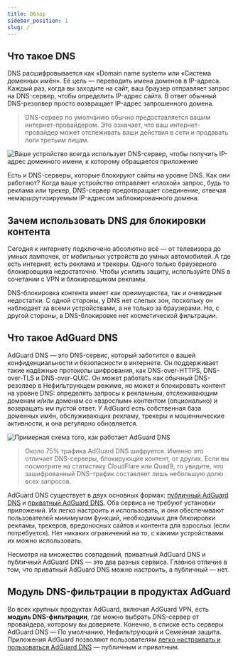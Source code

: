 ```yaml
---
title: Обзор
sidebar_position: 1
slug: /
---
```


## Что такое DNS

DNS расшифровывается как «‎Domain name system» или «‎Система доменных имён». Её цель — переводить имена доменов в IP-адреса. Каждый раз, когда вы заходите на сайт, ваш браузер отправляет запрос на DNS-сервер, чтобы определить IP-адрес сайта. В ответ обычный DNS-резолвер просто возвращает IP-адрес запрошенного домена.

> DNS-сервер по умолчанию обычно предоставляется вашим интернет-провайдером. Это означает, что ваш интернет-провайдер может отслеживать ваши действия в сети и продавать логи третьим лицам.

![Ваше устройство всегда использует DNS-сервер, чтобы получить IP-адрес доменного имени, к которому обращается приложение](https://cdn.adguard.com/public/Adguard/Blog/scr1.png)

Есть и DNS-серверы, которые блокируют сайты на уровне DNS. Как они работают? Когда ваше устройство отправляет «плохой» запрос, будь то реклама или трекер, DNS-сервер предотвращает соединение, отвечая немаршрутизируемым IP-адресом заблокированного домена.

## Зачем использовать DNS для блокировки контента

Сегодня к интернету подключено абсолютно всё — от телевизора до умных лампочек, от мобильных устройств до умных автомобилей. А где есть интернет, есть реклама и трекеры. Одного только браузерного блокировщика недостаточно. Чтобы усилить защиту, используйте DNS в сочетании с VPN и блокировщиком рекламы.

DNS-блокировка контента имеет как преимущества, так и очевидные недостатки. С одной стороны, у DNS нет слепых зон, поскольку он наблюдает за всеми устройствами, а не только за браузерами. Но, с другой стороны, в DNS-блокировке нет косметической фильтрации.

## Что такое AdGuard DNS

AdGuard DNS — это DNS-сервис, который заботится о вашей конфиденциальности и безопасности в интернете. Он поддерживает такие надёжные протоколы шифрования, как DNS-over-HTTPS, DNS-over-TLS и DNS-over-QUIC. Он может работать как обычный DNS-резолвер в Нефильтрующем режиме, но может и блокировать контент на уровне DNS: определять запросы к рекламным, отслеживающим доменам и/или доменам со «взрослым» контентом (опционально) и возвращать им пустой ответ. У AdGuard есть собственная база доменных имён, обслуживающих рекламу, трекеры и мошеннические активности, и она регулярно обновляется.

![Примерная схема того, как работает AdGuard DNS](https://cdn.adguard.com/public/Adguard/Blog/scr2.png)

> Около 75% трафика AdGuard DNS шифруется. Именно это отличает DNS-серверы, блокирующие контент, от других. Если вы посмотрите на статистику CloudFlare или Quad9, то увидите, что зашифрованный DNS-трафик составляет лишь небольшую долю всех запросов.

AdGuard DNS существует в двух основных формах: [публичный AdGuard DNS](public-dns/overview.md) и [приватный AdGuard DNS](private-dns/overview.md). Оба сервиса не требуют установки приложений. Их легко настроить и использовать, и они обеспечивают пользователей минимумом функций, необходимых для блкоировки рекламы, трекеров, вредоносных сайтов и контента для взрослых (если потребуется). Нет никаких ограничений на то, с какими устройствами их можно использовать.

Несмотря на множество совпадений, приватный AdGuard DNS и публичный AdGuard DNS — это два разных сервиса. Главное отличие в том, что приватный AdGuard DNS можно настроить, а публичный — нет.

## Модуль DNS-фильтрации в продуктах AdGuard

Во всех крупных продуктах AdGuard, включая AdGuard VPN, есть **модуль DNS-фильтрации**, где можно выбрать DNS-сервер от провайдера, которому вы доверяете. Конечно, в списке есть серверы AdGuard DNS — По умолчанию, Нефильтрующий и Семейная защита. Приложения AdGuard позволяют пользователям [легко настраивать и пользоваться AdGuard DNS](https://adguard-dns.io/en/public-dns.html) — публичным и приватным.







